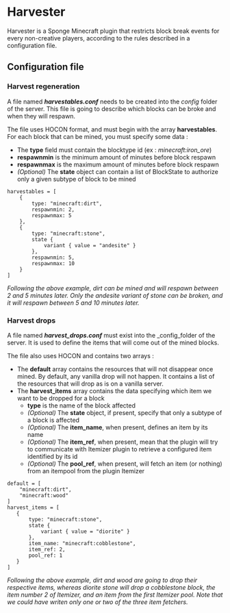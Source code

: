 # Harvester

Harvester is a Sponge Minecraft plugin that restricts block break events for every non-creative players, 
according to the rules described in a configuration file.

## Configuration file

### Harvest regeneration

A file named __*harvestables.conf*__ needs to be created into the _config_ folder of the server.
This file is going to describe which blocks can be broke and when they will respawn.  

The file uses HOCON format, and must begin with the array __harvestables__.  
For each block that can be mined, you must specify some data :
* The __type__ field must contain the blocktype id (ex : _minecraft:iron_ore_)
* __respawnmin__ is the minimum amount of minutes before block respawn
* __respawnmax__ is the maximum amount of minutes before block respawn
* _(Optional)_ The __state__ object can contain a list of BlockState to authorize only a given subtype of block to be mined
  
```
harvestables = [
    {
        type: "minecraft:dirt",
        respawnmin: 2,
        respawnmax: 5
    },
    {
        type: "minecraft:stone",
        state {
            variant { value = "andesite" }
        },
        respawnmin: 5,
        respawnmax: 10
    }
]
```
_Following the above example, dirt can be mined and will respawn between 2 and 5 minutes later.
Only the andesite variant of stone can be broken, and it will respawn between 5 and 10 minutes later._

### Harvest drops

A file named __*harvest_drops.conf*__ must exist into the _config_folder of the server.
It is used to define the items that will come out of the mined blocks.

The file also uses HOCON and contains two arrays :  
* The __default__ array contains the resources that will not disappear once mined. By default, any vanilla drop will not happen.
It contains a list of the resources that will drop as is on a vanilla server.
* The __harvest_items__ array contains the data specifying which item we want to be dropped for a block
    * __type__ is the name of the block affected
    * _(Optional)_ The __state__ object, if present, specify that only a subtype of a block is affected
    * _(Optional)_ The __item_name__, when present, defines an item by its name
    * _(Optional)_ The __item_ref__, when present, mean that the plugin will try to communicate with Itemizer plugin to 
    retrieve a configured item identified by its id
    * _(Optional)_ The __pool_ref__, when present, will fetch an item (or nothing) from an itempool from the plugin Itemizer

```
default = [
   	"minecraft:dirt",
   	"minecraft:wood"
]
harvest_items = [
   {
       type: "minecraft:stone",
       state {
           variant { value = "diorite" }
       },
       item_name: "minecraft:cobblestone",
       item_ref: 2,
       pool_ref: 1
   }
]
```
_Following the above example, dirt and wood are going to drop their respective items, whereas diorite stone will drop a
cobblestone block, the item number 2 of Itemizer, and an item from the first Itemizer pool. Note that we could have 
writen only one or two of the three item fetchers._